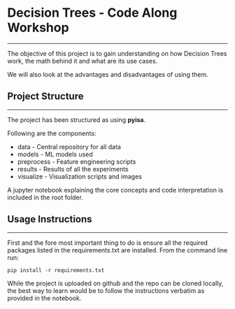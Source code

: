 # Decision Trees - Code Along Workshop
-------------------

The objective of this project is to gain understanding on how Decision Trees work, the math behind it and what are its use cases.

We will also look at the advantages and disadvantages of using them.


## Project Structure
----------------------

The project has been structured as using **pyisa**.

Following are the components:

* data - Central repository for all data
* models - ML models used
* preprocess - Feature engineering scripts
* results - Results of all the experiments
* visualize - Visualization scripts and images

A jupyter notebook explaining the core concepts and code interpretation is included in the root folder.


## Usage Instructions
----------------------

First and the fore most important thing to do is ensure all the required packages listed in the requirements.txt are installed. From the command line run:

    pip install -r requirements.txt

While the project is uploaded on github and the repo can be cloned locally, the best way to learn would be to follow the instructions verbatim as provided in the notebook.